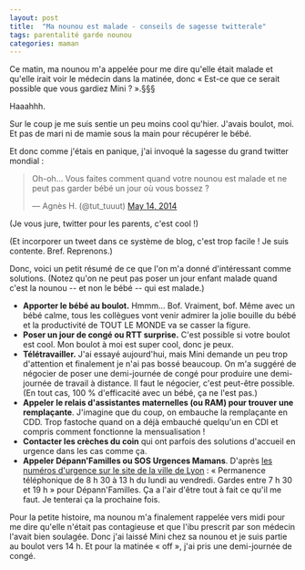 ```yaml
---
layout: post
title:  "Ma nounou est malade - conseils de sagesse twitterale"
tags: parentalité garde nounou
categories: maman
---
```


Ce matin, ma nounou m'a appelée pour me dire qu'elle était malade et qu'elle irait voir le médecin dans la matinée, donc « Est-ce que ce serait possible que vous gardiez Mini ? ».§§§

Haaahhh.

Sur le coup je me suis sentie un peu moins cool qu'hier. J'avais boulot, moi. Et pas de mari ni de mamie sous la main pour récupérer le bébé.

Et donc comme j'étais en panique, j'ai invoqué la sagesse du grand twitter mondial :

<blockquote class="twitter-tweet" lang="en"><p>Oh-oh… Vous faites comment quand votre nounou est malade et ne peut pas garder bébé un jour où vous bossez ?</p>&mdash; Agnès H. (@tut_tuuut) <a href="https://twitter.com/tut_tuuut/statuses/466467697984012288">May 14, 2014</a></blockquote>
<script async src="//platform.twitter.com/widgets.js" charset="utf-8"></script>

(Je vous jure, twitter pour les parents, c'est cool !)

(Et incorporer un tweet dans ce système de blog, c'est trop facile ! Je suis contente. Bref. Reprenons.)

Donc, voici un petit résumé de ce que l'on m'a donné d'intéressant comme solutions. (Notez qu'on ne peut pas poser un jour enfant malade quand c'est la nounou -- et non le bébé -- qui est malade.)

- **Apporter le bébé au boulot.** Hmmm… Bof. Vraiment, bof. Même avec un bébé calme, tous les collègues vont venir admirer la jolie bouille du bébé et la productivité de TOUT LE MONDE va se casser la figure.
- **Poser un jour de congé ou RTT surprise.** C'est possible si votre boulot est cool. Mon boulot à moi est super cool, donc je peux.
- **Télétravailler.** J'ai essayé aujourd'hui, mais Mini demande un peu trop d'attention et finalement je n'ai pas bossé beaucoup. On m'a suggéré de négocier de poser une demi-journée de congé pour produire une demi-journée de travail à distance. Il faut le négocier, c'est peut-être possible. (En tout cas, 100 % d'efficacité avec un bébé, ça ne l'est pas.)
- **Appeler le relais d'assistantes maternelles (ou RAM) pour trouver une remplaçante**. J'imagine que du coup, on embauche la remplaçante en CDD. Trop fastoche quand on a déjà embauché quelqu'un en CDI et compris comment fonctionne la mensualisation !
- **Contacter les crèches du coin** qui ont parfois des solutions d'accueil en urgence dans les cas comme ça.
- **Appeler Dépann'Familles ou SOS Urgences Mamans**. D'après [les numéros d'urgence sur le site de la ville de Lyon][numurgences] : « Permanence téléphonique de 8 h 30 à 13 h du lundi au vendredi. Gardes entre 7 h 30 et 19 h » pour Dépann'Familles. Ça a l'air d'être tout à fait ce qu'il me faut. Je tenterai ça la prochaine fois.

Pour la petite histoire, ma nounou m'a finalement rappelée vers midi pour me dire qu'elle n'était pas contagieuse et que l'ibu prescrit par son médecin l'avait bien soulagée. Donc j'ai laissé Mini chez sa nounou et je suis partie au boulot vers 14 h. Et pour la matinée « off », j'ai pris une demi-journée de congé.


[numurgences]: http://www.lyon.fr/page/plus-dinfos/numeros-durgence.html
